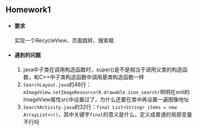 ## Homework1

- #### 要求

  实现一个RecycleView、页面跳转、搜索框

- #### 遇到的问题

  1. java中子类在调用构造函数时，super()是不是相当于调用父类的构造函数，和C++中子类构造函数中调用基类构造函数一样
  2. `SearchLayout.java`的46行：`mImageView.setImageResource(R.drawable.icon_search)`明明在xml的ImageView属性src中设置过了，为什么还要在类中再设置一遍图像地址
  3. `SearchActivity.java`的32行：`final List<String> items = new ArrayList<>()`，其中关键字`final`的意义是什么，定义成普通的局部变量不行吗

